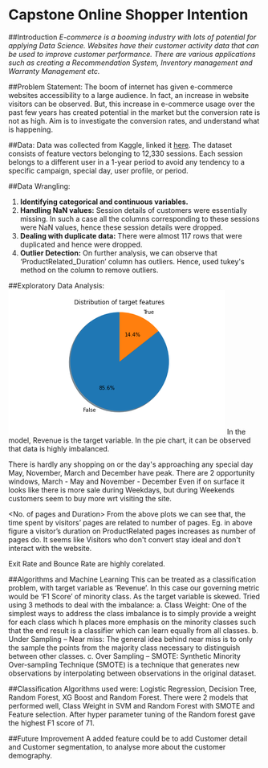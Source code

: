 # Capstone Online Shopper Intention

##Introduction
*E-commerce is a booming industry with lots of potential for applying Data Science. Websites have their customer activity data that can be used to improve customer performance. There are various applications such as creating a Recommendation System, Inventory management and Warranty Management etc.*

##Problem Statement:
The boom of internet has given e-commerce websites accessibility to a large audience. In fact, an increase in website visitors can be observed. But, this increase in e-commerce usage over the past few years has created potential in the market but the conversion rate is not as high. Aim is to investigate the conversion rates, and understand what is happening.

##Data: 
Data was collected from Kaggle, linked it [here](https://www.kaggle.com/roshansharma/online-shoppers-intention).
The dataset consists of feature vectors belonging to 12,330 sessions. Each session belongs to a different user in a 1-year period to avoid any tendency to a specific campaign, special day, user profile, or period.

##Data Wrangling:
1.	**Identifying categorical and continuous variables.**
2.	**Handling NaN values:** Session details of customers were essentially missing. In such a case all the columns corresponding to these sessions were NaN values, hence these session details were dropped.
3.	**Dealing with duplicate data:** There were almost 117 rows that were duplicated and hence were dropped.
4.	**Outlier Detection:** On further analysis, we can observe that ‘ProductRelated_Duration’ column has outliers. Hence, used tukey's method on the column to remove outliers.

##Exploratory Data Analysis:
![Pie Chart](https://github.com/SanjaPanda/Online-Shopper-Intention-Capstone/blob/master/figure/pie.png)
In the model, Revenue is the target variable. In the pie chart, it can be observed that data is highly imbalanced.

<Special Day vs Revenue>
There is hardly any shopping on or the day's approaching any special day
<Month>
May, November, March and December have peak. There are 2 opportunity windows, March - May and November - December

<Weekend vs Revenue>
Even if on surface it looks like there is more sale during Weekdays, but during Weekends customers seem to buy more wrt visiting the site.

<No. of pages and Duration>
From the above plots we can see that, the time spent by visitors’ pages are related to number of pages. Eg. in above figure a visitor’s duration on ProductRelated pages increases as number of pages do. It seems like Visitors who don't convert stay ideal and don't interact with the website. 

<Correlation>
Exit Rate and Bounce Rate are highly corelated.

##Algorithms and Machine Learning
This can be treated as a classification problem, with target variable as ‘Revenue’.
In this case our governing metric would be ‘F1 Score’ of minority class.
As the target variable is skewed. Tried using 3 methods to deal with the imbalance:
a.	Class Weight: One of the simplest ways to address the class imbalance is to simply provide a weight for each class which h places more emphasis on the minority classes such that the end result is a classifier which can learn equally from all classes.
b.	Under Sampling – Near miss: The general idea behind near miss is to only the sample the points from the majority class necessary to distinguish between other classes.
c.	Over Sampling – SMOTE:  Synthetic Minority Over-sampling Technique (SMOTE) is a technique that generates new observations by interpolating between observations in the original dataset.

##Classification Algorithms used were: Logistic Regression, Decision Tree, Random Forest, XG Boost and Random Forest. 
There were 2 models that performed well, Class Weight in SVM and Random Forest with SMOTE and Feature selection. 
After hyper parameter tuning of the Random forest gave the highest F1 score of 71.
<cumulative importance>

##Future Improvement
A added feature could be to add Customer detail and Customer segmentation, to analyse more about the customer demography.

